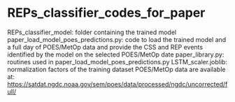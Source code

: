 # REPs_classifier_codes_for_paper
REPs_classifier_model: folder containing the trained model
paper_load_model_poes_predictions.py: code to load the trained model and a full day of POES/MetOp data and provide the CSS and REP events identified by the model on the selected POES/MetOp date
paper_library.py: routines used in paper_load_model_poes_predictions.py
LSTM_scaler.joblib: normalization factors of the training dataset
POES/MetOp data are available at: https://satdat.ngdc.noaa.gov/sem/poes/data/processed/ngdc/uncorrected/full/
